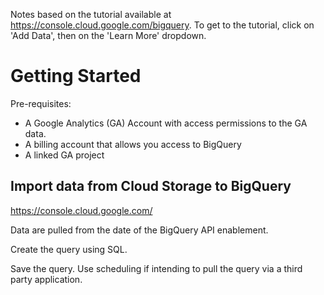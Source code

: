 Notes based on the tutorial available at https://console.cloud.google.com/bigquery. To get to the tutorial, click on 'Add Data', then on the 'Learn More' dropdown. 

# Getting Started
Pre-requisites:
* A Google Analytics (GA) Account with access permissions to the GA data.
* A billing account that allows you access to BigQuery
* A linked GA project 

## Import data from Cloud Storage to BigQuery
https://console.cloud.google.com/ 

Data are pulled from the date of the BigQuery API enablement. 

Create the query using SQL. 

Save the query. Use scheduling if intending to pull the query via a third party application. 

